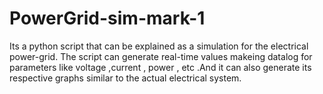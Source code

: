 # PowerGrid-sim-mark-1
Its a python script that can be explained as a simulation for the electrical power-grid. The script can generate real-time values makeing datalog for parameters like voltage ,current , power , etc .And it can also generate its respective graphs similar to the actual electrical system.
